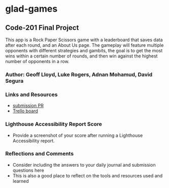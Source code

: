 # glad-games

## Code-201 Final Project

This app is a Rock Paper Scissors game with a leaderboard that saves data after each round, and an About Us page. The gameplay will feature multiple opponents with different strategies and gambits, the goal is to get the most wins within a certain number of rounds, and then win against the highest number of opponents in a row.

### Author: Geoff Lloyd, Luke Rogers, Adnan Mohamud, David Segura

### Links and Resources

* [submission PR](http://github.com/glad-gaming/glad-games)
* [Trello board](https://trello.com/b/cM6sdTlB/glad-games)

### Lighthouse Accessibility Report Score

* Provide a screenshot of your score after running a Lighthouse Accessibility report.

### Reflections and Comments

* Consider including the answers to your daily journal and submission questions here
* This is also a good place to reflect on the tools and resources used and learned
